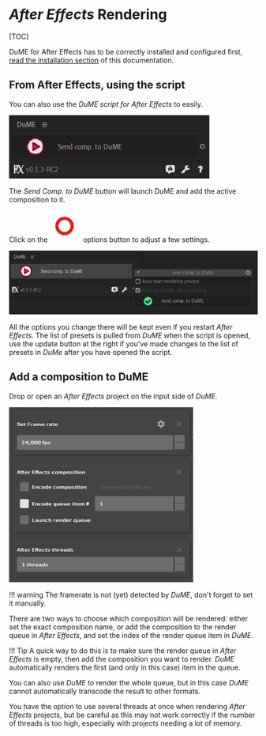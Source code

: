 # *After Effects* Rendering

[TOC]

DuME for After Effects has to be correctly installed and configured first, [read the installation section](after-effects-install.md) of this documentation.

## From After Effects, using the script

You can also use the *DuME script for After Effects* to easily.

![](img/captures/aePanel.png)

The *Send Comp. to DuME* button will launch DuME and add the active composition to it.

Click on the ![icon](img/icons/options_r.svg) options button to adjust a few settings.

![](img/captures/aeLaunchOptionsPopup.png)

All the options you change there will be kept even if you restart *After Effects*. The list of presets is pulled from *DuME* when the script is opened, use the update button at the right if you've made changes to the list of presets in *DuMe* after you have opened the script.

## Add a composition to DuME

Drop or open an *After Effects* project on the input side of *DuME*.

![](img/captures/ae_input_options.png)

!!! warning
    The framerate is not (yet) detected by *DuME*, don't forget to set it manually.

There are two ways to choose which composition will be rendered: either set the exact composition name, or add the composition to the render queue in *After Effects*, and set the index of the render queue item in *DuME*.

!!! Tip
    A quick way to do this is to make sure the render queue in *After Effects* is empty, then add the composition you want to render. *DuME* automatically renders the first (and only in this case) item in the queue.

You can also use *DuME* to render the whole queue, but in this case *DuME* cannot automatically transcode the result to other formats.

You have the option to use several threads at once when rendering *After Effects* projects, but be careful as this may not work correctly if the number of threads is too high, especially with projects needing a lot of memory.